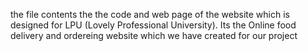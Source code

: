 the file contents the the code and web page of the website which is designed for LPU (Lovely Professional University).
Its the Online food delivery and ordereing website which we have created for our project
